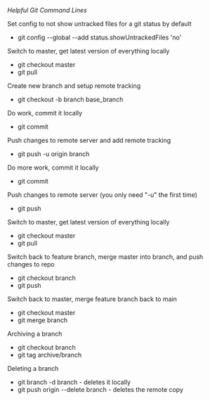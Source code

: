 *Helpful Git Command Lines*

Set config to not show untracked files for a git status by default
* git config --global --add status.showUntrackedFiles 'no'

Switch to master, get latest version of everything locally
* git checkout master
* git pull

Create new branch and setup remote tracking
* git checkout -b branch base_branch

Do work, commit it locally
* git commit

Push changes to remote server and add remote tracking
* git push -u origin branch

Do more work, commit it locally
* git commit

Push changes to remote server (you only need "-u" the first time)
* git push

Switch to master, get latest version of everything locally
* git checkout master
* git pull

Switch back to feature branch, merge master into branch, and push changes to repo
* git checkout branch
* git push

Switch back to master, merge feature branch back to main
* git checkout master
* git merge branch

Archiving a branch
* git checkout branch
* git tag archive/branch

Deleting a branch
* git branch -d branch - deletes it locally
* git push origin --delete branch - deletes the remote copy
